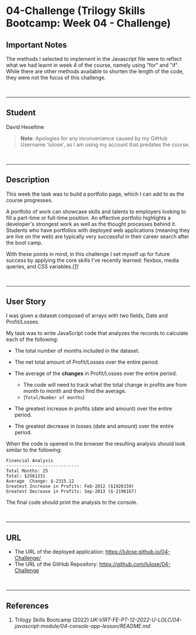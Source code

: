 # 04-Challenge (Trilogy Skills Bootcamp: Week 04 - Challenge)

## Important Notes
The methods I selected to implement in the Javascript file were to reflect what we had learnt in week 4 of the course, namely using "for" and "if". While there are other methods available to shorten the length of the code, they were not the focus of this challenge.

<br>

___
## Student
David Heseltine
> **Note**: Apologies for any inconvenience caused by my GitHub Username 'lulose', as I am using my account that predates the course.

</br>

___
## Description
This week the task was to build a portfolio page, which I can add to as the course progresses. 

A portfolio of work can showcase skills and talents to employers looking to fill a part-time or full-time position. An effective portfolio highlights a developer's strongest work as well as the thought processes behind it. Students who have portfolios with deployed web applications (meaning they are live on the web) are typically very successful in their career search after the boot camp. 

With these points in mind, in this challenge I set myself up for future success by applying the core skills I've recently learned: flexbox, media queries, and CSS variables.<a href="#references">*[1]*</a>

</br>

___
## User Story 
I was given a dataset composed of arrays with two fields, Date and Profit/Losses.

My task was to write JavaScript code that analyzes the records to calculate each of the following:

* The total number of months included in the dataset.

* The net total amount of Profit/Losses over the entire period.

* The average of the **changes** in Profit/Losses over the entire period.
  * The code will need to track what the total change in profits are from month to month and then find the average.
  * (`Total/Number of months`)

* The greatest increase in profits (date and amount) over the entire period.

* The greatest decrease in losses (date and amount) over the entire period.

When the code is opened in the browser the resulting analysis should look similar to the following:

  ```text
  Financial Analysis
  ----------------------------
  Total Months: 25
  Total: $2561231
  Average  Change: $-2315.12
  Greatest Increase in Profits: Feb-2012 ($1926159)
  Greatest Decrease in Profits: Sep-2013 ($-2196167)
  ```

The final code should print the analysis to the console.

</br>

___
## URL
* The URL of the deployed application: https://lulose.github.io/04-Challenge/
* The URL of the GitHub Repository: https://github.com/lulose/04-Challenge

</br>

___
## References
1. Trilogy Skills Bootcamp (2022) *UK-VIRT-FE-PT-12-2022-U-LOLC/04-javascript-module/04-console-app-lesson/README.md*